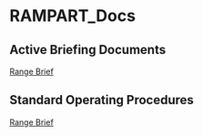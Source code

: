 # RAMPART_Docs

## Active Briefing Documents

[Range Brief](Briefs/Range_Brief.md)

## Standard Operating Procedures

[Range Brief](Briefs/Range_Brief.md)
